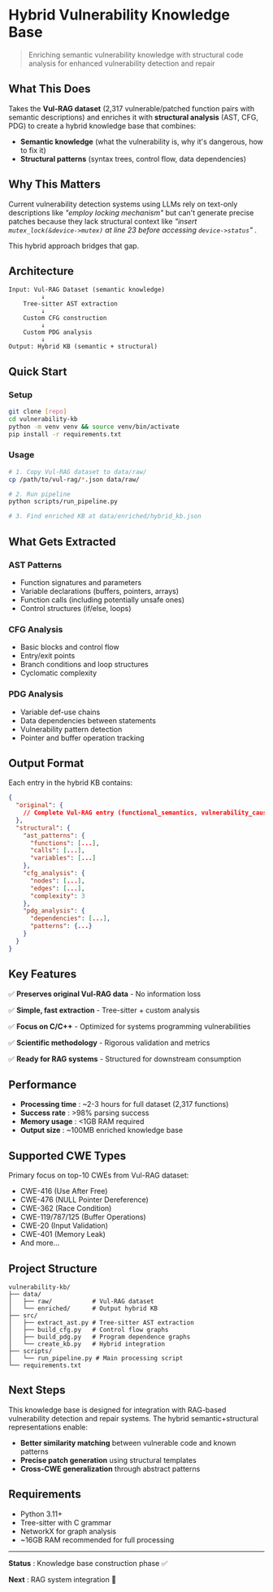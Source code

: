 # **Hybrid Vulnerability Knowledge Base**

> Enriching semantic vulnerability knowledge with structural code analysis for enhanced vulnerability detection and repair

## **What This Does**

Takes the **Vul-RAG dataset** (2,317 vulnerable/patched function pairs with semantic descriptions) and enriches it with **structural analysis** (AST, CFG, PDG) to create a hybrid knowledge base that combines:

* **Semantic knowledge** (what the vulnerability is, why it's dangerous, how to fix it)
* **Structural patterns** (syntax trees, control flow, data dependencies)

## **Why This Matters**

Current vulnerability detection systems using LLMs rely on text-only descriptions like *"employ locking mechanism"* but can't generate precise patches because they lack structural context like  *"insert `mutex_lock(&device->mutex)` at line 23 before accessing `device->status`"* .

This hybrid approach bridges that gap.

## **Architecture**

```
Input: Vul-RAG Dataset (semantic knowledge)
         ↓
    Tree-sitter AST extraction
         ↓  
    Custom CFG construction  
         ↓
    Custom PDG analysis
         ↓
Output: Hybrid KB (semantic + structural)
```

## **Quick Start**

### **Setup**

```bash
git clone [repo]
cd vulnerability-kb
python -m venv venv && source venv/bin/activate
pip install -r requirements.txt
```

### **Usage**

```bash
# 1. Copy Vul-RAG dataset to data/raw/
cp /path/to/vul-rag/*.json data/raw/

# 2. Run pipeline
python scripts/run_pipeline.py

# 3. Find enriched KB at data/enriched/hybrid_kb.json
```

## **What Gets Extracted**

### **AST Patterns**

* Function signatures and parameters
* Variable declarations (buffers, pointers, arrays)
* Function calls (including potentially unsafe ones)
* Control structures (if/else, loops)

### **CFG Analysis**

* Basic blocks and control flow
* Entry/exit points
* Branch conditions and loop structures
* Cyclomatic complexity

### **PDG Analysis**

* Variable def-use chains
* Data dependencies between statements
* Vulnerability pattern detection
* Pointer and buffer operation tracking

## **Output Format**

Each entry in the hybrid KB contains:

```json
{
  "original": {
    // Complete Vul-RAG entry (functional_semantics, vulnerability_causes, fixing_solutions)
  },
  "structural": {
    "ast_patterns": {
      "functions": [...],
      "calls": [...],
      "variables": [...]
    },
    "cfg_analysis": {
      "nodes": [...],
      "edges": [...], 
      "complexity": 3
    },
    "pdg_analysis": {
      "dependencies": [...],
      "patterns": {...}
    }
  }
}
```

## **Key Features**

✅ **Preserves original Vul-RAG data** - No information loss

✅ **Simple, fast extraction** - Tree-sitter + custom analysis

✅ **Focus on C/C++** - Optimized for systems programming vulnerabilities

✅ **Scientific methodology** - Rigorous validation and metrics

✅ **Ready for RAG systems** - Structured for downstream consumption

## **Performance**

* **Processing time** : ~2-3 hours for full dataset (2,317 functions)
* **Success rate** : >98% parsing success
* **Memory usage** : <1GB RAM required
* **Output size** : ~100MB enriched knowledge base

## **Supported CWE Types**

Primary focus on top-10 CWEs from Vul-RAG dataset:

* CWE-416 (Use After Free)
* CWE-476 (NULL Pointer Dereference)
* CWE-362 (Race Condition)
* CWE-119/787/125 (Buffer Operations)
* CWE-20 (Input Validation)
* CWE-401 (Memory Leak)
* And more...

## **Project Structure**

```
vulnerability-kb/
├── data/
│   ├── raw/           # Vul-RAG dataset
│   └── enriched/      # Output hybrid KB
├── src/
│   ├── extract_ast.py # Tree-sitter AST extraction
│   ├── build_cfg.py   # Control flow graphs  
│   ├── build_pdg.py   # Program dependence graphs
│   └── create_kb.py   # Hybrid integration
├── scripts/
│   └── run_pipeline.py # Main processing script
└── requirements.txt
```

## **Next Steps**

This knowledge base is designed for integration with RAG-based vulnerability detection and repair systems. The hybrid semantic+structural representations enable:

* **Better similarity matching** between vulnerable code and known patterns
* **Precise patch generation** using structural templates
* **Cross-CWE generalization** through abstract patterns

## **Requirements**

* Python 3.11+
* Tree-sitter with C grammar
* NetworkX for graph analysis
* ~16GB RAM recommended for full processing

---

 **Status** : Knowledge base construction phase ✅

 **Next** : RAG system integration 🚧
